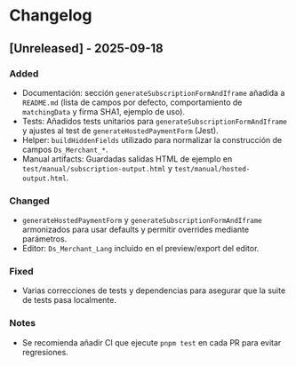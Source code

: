 # Changelog

## [Unreleased] - 2025-09-18

### Added

- Documentación: sección `generateSubscriptionFormAndIframe` añadida a `README.md` (lista de campos por defecto, comportamiento de `matchingData` y firma SHA1, ejemplo de uso).
- Tests: Añadidos tests unitarios para `generateSubscriptionFormAndIframe` y ajustes al test de `generateHostedPaymentForm` (Jest).
- Helper: `buildHiddenFields` utilizado para normalizar la construcción de campos `Ds_Merchant_*`.
- Manual artifacts: Guardadas salidas HTML de ejemplo en `test/manual/subscription-output.html` y `test/manual/hosted-output.html`.

### Changed

- `generateHostedPaymentForm` y `generateSubscriptionFormAndIframe` armonizados para usar defaults y permitir overrides mediante parámetros.
- Editor: `Ds_Merchant_Lang` incluido en el preview/export del editor.

### Fixed

- Varias correcciones de tests y dependencias para asegurar que la suite de tests pasa localmente.

### Notes

- Se recomienda añadir CI que ejecute `pnpm test` en cada PR para evitar regresiones.
